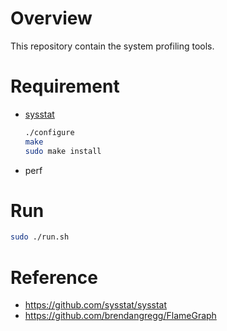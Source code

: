# Overview
This repository contain the system profiling tools.

# Requirement
- [sysstat](https://github.com/sysstat/sysstat)
    ```bash
    ./configure
    make
    sudo make install
    ```
- perf

# Run
```bash
sudo ./run.sh
```

# Reference
- https://github.com/sysstat/sysstat
- https://github.com/brendangregg/FlameGraph